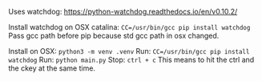 Uses watchdog: https://python-watchdog.readthedocs.io/en/v0.10.2/

Install watchdog on OSX catalina: `CC=/usr/bin/gcc pip install watchdog`
Pass gcc path before pip because std gcc path in osx changed.


Install on OSX: `python3 -m venv .venv`
Run: `CC=/usr/bin/gcc pip install watchdog`
Run: `python main.py`
Stop: `ctrl + c` This means to hit the ctrl and the ckey at the same time.